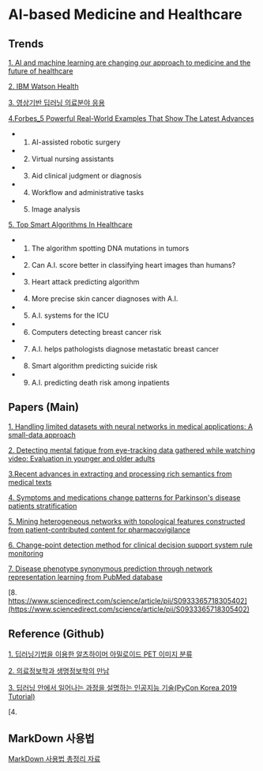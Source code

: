 # AI-based Medicine and Healthcare

## Trends
[1. AI and machine learning are changing our approach to medicine and the future of healthcare ](https://www.businessinsider.com/artificial-intelligence-healthcare)

[2. IBM Watson Health](https://www.ibm.com/watson-health/learn/artificial-intelligence-medicine)

[3. 영상기반 딥러닝 의료분야 응용](https://heropy.blog/2017/09/30/markdown/)

[4.Forbes_5 Powerful Real-World Examples That Show The Latest Advances](https://www.forbes.com/sites/bernardmarr/2018/07/27/how-is-ai-used-in-healthcare-5-powerful-real-world-examples-that-show-the-latest-advances/#11d1df3b5dfb)
- 1) AI-assisted robotic surgery
- 2) Virtual nursing assistants
- 3) Aid clinical judgment or diagnosis
- 4) Workflow and administrative tasks
- 5) Image analysis

[5. Top Smart Algorithms In Healthcare](https://medicalfuturist.com/top-ai-algorithms-healthcare/)
- 1) The algorithm spotting DNA mutations in tumors
- 2) Can A.I. score better in classifying heart images than humans?
- 3) Heart attack predicting algorithm
- 4) More precise skin cancer diagnoses with A.I.
- 5) A.I. systems for the ICU
- 6) Computers detecting breast cancer risk
- 7) A.I. helps pathologists diagnose metastatic breast cancer
- 8) Smart algorithm predicting suicide risk
- 9) A.I. predicting death risk among inpatients



## Papers (Main)
[1. Handling limited datasets with neural networks in medical applications: A small-data approach](https://www.sciencedirect.com/science/article/pii/S0933365716301749)

[2. Detecting mental fatigue from eye-tracking data gathered while watching video: Evaluation in younger and older adults](https://www.sciencedirect.com/science/article/pii/S0933365717306140)

[3.Recent advances in extracting and processing rich semantics from medical texts](https://www.sciencedirect.com/science/article/pii/S093336571830441X)

[4. Symptoms and medications change patterns for Parkinson's disease patients stratification](https://www.sciencedirect.com/science/article/pii/S0933365717305870)

[5. Mining heterogeneous networks with topological features constructed from patient-contributed content for pharmacovigilance](https://www.sciencedirect.com/science/article/pii/S0933365717300374)

[6. Change-point detection method for clinical decision support system rule monitoring](https://www.sciencedirect.com/science/article/pii/S093336571730595X) 

[7. Disease phenotype synonymous prediction through network representation learning from PubMed database](https://www.sciencedirect.com/science/article/pii/S0933365718305827)


[8. https://www.sciencedirect.com/science/article/pii/S0933365718305402](https://www.sciencedirect.com/science/article/pii/S0933365718305402)


## Reference (Github)
[1. 딥러닝기법을 이용한 알츠하이머 아밀로이드 PET 이미지 분류](https://github.com/choco9966/Alzheimer-Lab)

[2. 의료정보학과 생명정보학의 만남](https://github.com/biospin/deep_menia)

[3. 딥러닝 안에서 일어나는 과정을 설명하는 인공지능 기술(PyCon Korea 2019 Tutorial)](https://github.com/OpenXAIProject/PyConKorea2019-Tutorials)

[4. 


## MarkDown 사용법
[MarkDown 사용법 총정리 자료](https://heropy.blog/2017/09/30/markdown/)


